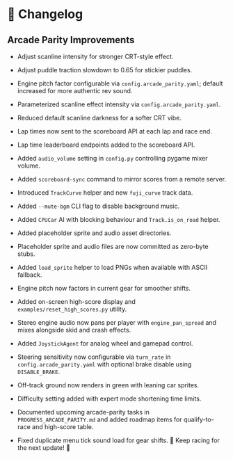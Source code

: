 # 📜 Changelog

## Arcade Parity Improvements
- Adjust scanline intensity for stronger CRT-style effect.
- Adjust puddle traction slowdown to 0.65 for stickier puddles.
- Engine pitch factor configurable via `config.arcade_parity.yaml`; default increased for more authentic rev sound.
- Parameterized scanline effect intensity via `config.arcade_parity.yaml`.
- Reduced default scanline darkness for a softer CRT vibe.
- Lap times now sent to the scoreboard API at each lap and race end.
- Lap time leaderboard endpoints added to the scoreboard API.
- Added `audio_volume` setting in `config.py` controlling pygame mixer volume.
- Added `scoreboard-sync` command to mirror scores from a remote server.
- Introduced `TrackCurve` helper and new `fuji_curve` track data.
- Added `--mute-bgm` CLI flag to disable background music.
- Added `CPUCar` AI with blocking behaviour and `Track.is_on_road` helper.
- Added placeholder sprite and audio asset directories.
- Placeholder sprite and audio files are now committed as zero-byte stubs.
- Added `load_sprite` helper to load PNGs when available with ASCII fallback.
- Engine pitch now factors in current gear for smoother shifts.
- Added on-screen high-score display and `examples/reset_high_scores.py` utility.
- Stereo engine audio now pans per player with `engine_pan_spread` and mixes
  alongside skid and crash effects.
- Added `JoystickAgent` for analog wheel and gamepad control.
- Steering sensitivity now configurable via `turn_rate` in
  `config.arcade_parity.yaml` with optional brake disable using
  `DISABLE_BRAKE`.
- Off-track ground now renders in green with leaning car sprites.
- Difficulty setting added with expert mode shortening time limits.
- Documented upcoming arcade-parity tasks in `PROGRESS_ARCADE_PARITY.md` and
  added roadmap items for qualify-to-race and high-score table.

- Fixed duplicate menu tick sound load for gear shifts.
📌 Keep racing for the next update! 🏁

